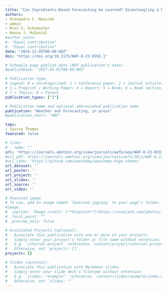 ```yaml
---
title: "Can Ingredients-Based Forecasting be Learned? Disentangling a Random Forest's Severe Weather Predictions"
authors:
- Alexandra C. Mazurek
- admin
- Russ S. Schumacher
- Hanna J. McDaniel
#author_notes:
#- "Equal contribution"
#- "Equal contribution"
date: "2024-12-05T00:00:00Z"
doi: "https://doi.org/10.1175/WAF-D-23-0193.1"

# Schedule page publish date (NOT publication's date).
#publishDate: "2017-01-01T00:00:00Z"

# Publication type.
# Legend: 0 = Uncategorized; 1 = Conference paper; 2 = Journal article;
# 3 = Preprint / Working Paper; 4 = Report; 5 = Book; 6 = Book section;
# 7 = Thesis; 8 = Patent
publication_types: ["2"]

# Publication name and optional abbreviated publication name.
publication: "Weather and Forecasting, in press"
#publication_short: "WAF"

tags:
- Source Themes
featured: false

# links:
# - name: ""
url: 'https://journals.ametsoc.org/view/journals/wefo/aop/WAF-D-23-0193.1/WAF-D-23-0193.1.xml'
#url_pdf: https://journals.ametsoc.org/view/journals/wefo/38/2/WAF-D-22-0143.1.xml
#url_code: 'https://github.com/wowchemy/wowchemy-hugo-themes'
url_dataset: ''
url_poster: ''
url_project: ''
url_slides: ''
url_source: ''
url_video: ''

# Featured image
# To use, add an image named `featured.jpg/png` to your page's folder. 
#image:
#  caption: 'Image credit: [**Unsplash**](https://unsplash.com/photos/jdD8gXaTZsc)'
#  focal_point: ""
#  preview_only: false

# Associated Projects (optional).
#   Associate this publication with one or more of your projects.
#   Simply enter your project's folder or file name without extension.
#   E.g. `internal-project` references `content/project/internal-project/index.md`.
#   Otherwise, set `projects: []`.
projects: []

# Slides (optional).
#   Associate this publication with Markdown slides.
#   Simply enter your slide deck's filename without extension.
#   E.g. `slides: "example"` references `content/slides/example/index.md`.
#   Otherwise, set `slides: ""`.
---
```

